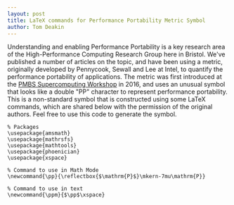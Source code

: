 ```yaml
---
layout: post
title: LaTeX commands for Performance Portability Metric Symbol
author: Tom Deakin
---
```


Understanding and enabling Performance Portability is a key research area of the High-Performance Computing Research Group here in Bristol.
We've published a number of articles on the topic, and have been using a metric, originally developed by Pennycook, Sewall and Lee at Intel, to quantify the performance portability of applications.
The metric was first introduced at the [PMBS Supercomputing Workshop](https://www.dcs.warwick.ac.uk/pmbs/pmbs16//PMBS/papers/paper7.pdf) in 2016, and uses an unusual symbol that looks like a double "PP" character to represent performance portability.
This is a non-standard symbol that is constructed using some LaTeX commands, which are shared below with the permission of the original authors.
Feel free to use this code to generate the symbol.

```
% Packages
\usepackage{amsmath}
\usepackage{mathrsfs}
\usepackage{mathtools}
\usepackage{phoenician}
\usepackage{xspace}

% Command to use in Math Mode
\newcommand{\pp}{\reflectbox{$\mathrm{P}$}\mkern-7mu\mathrm{P}}

% Command to use in text
\newcommand{\ppm}{$\pp$\xspace}
```

